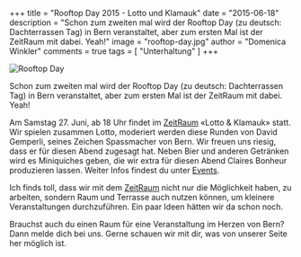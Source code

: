 +++
title = "Rooftop Day 2015 - Lotto und Klamauk"
date = "2015-06-18"
description = "Schon zum zweiten mal wird der Rooftop Day (zu deutsch: Dachterrassen Tag) in Bern veranstaltet, aber zum ersten Mal ist der ZeitRaum mit dabei. Yeah!"
image = "rooftop-day.jpg"
author = "Domenica Winkler"
comments = true
tags = [ "Unterhaltung" ]
+++

![Rooftop Day](/assets/blog/15-06-17-rooftop-day-2015/rooftop-day.jpg)

<div class="lead">
  Schon zum zweiten mal wird der Rooftop Day (zu deutsch: Dachterrassen Tag) in Bern veranstaltet, aber zum ersten Mal ist der ZeitRaum mit dabei. Yeah!
</div>

Am Samstag 27. Juni, ab 18 Uhr findet im [ZeitRaum](/space/) «Lotto & Klamauk» statt. Wir spielen zusammen Lotto, moderiert werden diese Runden von David Gemperli, seines Zeichen Spassmacher von Bern. Wir freuen uns riesig, dass er für diesen Abend zugesagt hat. Neben Bier und anderen Getränken wird es Miniquiches geben, die wir extra für diesen Abend Claires Bonheur produzieren lassen. Weiter Infos findest du unter [Events](/events/HmJdilQlUD/).

Ich finds toll, dass wir mit dem [ZeitRaum](/space/) nicht nur die Möglichkeit haben, zu arbeiten, sondern Raum und Terrasse auch nutzen können, um kleinere Veranstaltungen durchzuführen. Ein paar Ideen hätten wir da schon noch.

Brauchst auch du einen Raum für eine Veranstaltung im Herzen von Bern? Dann melde dich bei uns. Gerne schauen wir mit dir, was von unserer Seite her möglich ist.